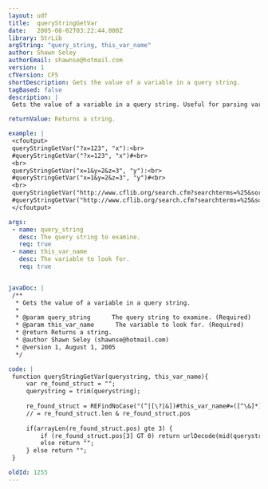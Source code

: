```yaml
---
layout: udf
title:  queryStringGetVar
date:   2005-08-02T03:22:44.000Z
library: StrLib
argString: "query_string, this_var_name"
author: Shawn Seley
authorEmail: shawnse@hotmail.com
version: 1
cfVersion: CF5
shortDescription: Gets the value of a variable in a query string.
tagBased: false
description: |
 Gets the value of a variable in a query string. Useful for parsing variables from URLs outside of the current &quot;url.&quot; scope. Note: &quot;query string&quot; is also referred to as &quot;search part&quot; within cflib.org's library.

returnValue: Returns a string.

example: |
 <cfoutput>
 queryStringGetVar("?x=123", "x"):<br>
 #queryStringGetVar("?x=123", "x")#<br>
 <br>
 queryStringGetVar("x=1&y=2&z=3", "y"):<br>
 #queryStringGetVar("x=1&y=2&z=3", "y")#<br>
 <br>
 queryStringGetVar("http://www.cflib.org/search.cfm?searchterms=%25&sort=lastupdated&sortorder=desc", "sortorder"):<br>
 #queryStringGetVar("http://www.cflib.org/search.cfm?searchterms=%25&sort=lastupdated&sortorder=desc", "sortorder")#<br>
 </cfoutput>

args:
 - name: query_string
   desc: The query string to examine.
   req: true
 - name: this_var_name
   desc: The variable to look for.
   req: true


javaDoc: |
 /**
  * Gets the value of a variable in a query string.
  * 
  * @param query_string      The query string to examine. (Required)
  * @param this_var_name      The variable to look for. (Required)
  * @return Returns a string. 
  * @author Shawn Seley (shawnse@hotmail.com) 
  * @version 1, August 1, 2005 
  */

code: |
 function queryStringGetVar(querystring, this_var_name){
     var re_found_struct = "";
     querystring = trim(querystring);
     
     re_found_struct = REFindNoCase("(^|[\?|&])#this_var_name#=([^\&]*)", querystring, 1, "true");
     // = re_found_struct.len & re_found_struct.pos
     
     if(arrayLen(re_found_struct.pos) gte 3) {
         if (re_found_struct.pos[3] GT 0) return urlDecode(mid(querystring, re_found_struct.pos[3], re_found_struct.len[3]));
         else return "";
     } else return "";
 }

oldId: 1255
---
```


